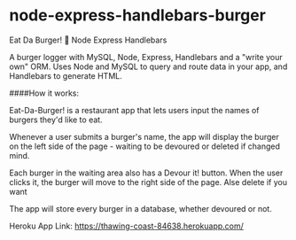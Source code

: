 # node-express-handlebars-burger

Eat Da Burger! 🍔
Node Express Handlebars

A burger logger with MySQL, Node, Express, Handlebars and a "write your own" ORM. Uses Node and MySQL to query and route data in your app, and Handlebars to generate HTML.

####How it works:

Eat-Da-Burger! is a restaurant app that lets users input the names of burgers they'd like to eat.

Whenever a user submits a burger's name, the app will display the burger on the left side of the page - waiting to be devoured or deleted if changed mind.

Each burger in the waiting area also has a Devour it! button. When the user clicks it, the burger will move to the right side of the page. Alse delete if you want

The app will store every burger in a database, whether devoured or not.

Heroku App Link: https://thawing-coast-84638.herokuapp.com/